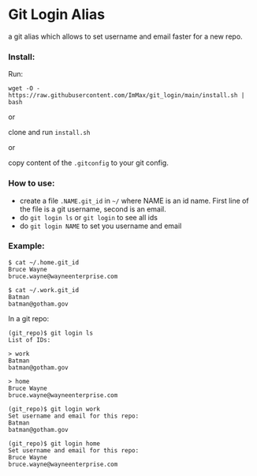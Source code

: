 # Git Login Alias
a git alias which allows to set username and email faster for a new repo.

### Install:
Run:
```
wget -O - https://raw.githubusercontent.com/ImMax/git_login/main/install.sh | bash
```
or

clone and run `install.sh`

or

copy content of the `.gitconfig` to your git config.

### How to use:
 - create a file `.NAME.git_id` in `~/` where NAME is an id name. First line of the file is a git username, second is an email. 
 - do `git login ls` or `git login` to see all ids
 - do `git login NAME` to set you username and email

### Example:
```
$ cat ~/.home.git_id 
Bruce Wayne
bruce.wayne@wayneenterprise.com
```
```
$ cat ~/.work.git_id
Batman
batman@gotham.gov
```
In a git repo:
```
(git_repo)$ git login ls
List of IDs:

> work
Batman
batman@gotham.gov

> home
Bruce Wayne
bruce.wayne@wayneenterprise.com
```
```
(git_repo)$ git login work
Set username and email for this repo:
Batman
batman@gotham.gov
```
```
(git_repo)$ git login home
Set username and email for this repo:
Bruce Wayne
bruce.wayne@wayneenterprise.com
```
